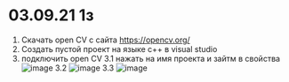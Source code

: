 # 03.09.21 1з
1. Скачать open CV с сайта https://opencv.org/
2. Создать пустой проект на языке c++ в visual studio
3. подключить open CV
   3.1 нажать на имя проекта и зайтм в свойства
   ![image](https://user-images.githubusercontent.com/90038602/131995796-155ffdd4-56a2-444a-a655-a4b466f03064.png)
   3.2
   ![image](https://user-images.githubusercontent.com/90038602/131996109-80c9b7fb-4ae5-413e-a752-97de93e47267.png)
   3.3
   ![image](https://user-images.githubusercontent.com/90038602/131996185-1d44f9c5-a896-4ba0-b939-ecb19f02d495.png)


   


